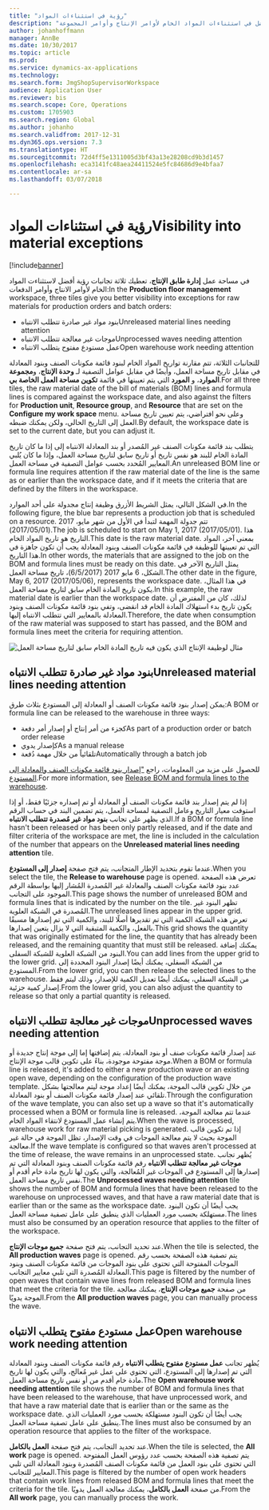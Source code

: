 ```yaml
---
title: "رؤية في استثناءات المواد"
description: "يوضح هذا الموضوع كيفية الحصول على رؤية أفضل في استثناءات المواد الخام لأوامر الإنتاج وأوامر المجموعة."
author: johanhoffmann
manager: AnnBe
ms.date: 10/30/2017
ms.topic: article
ms.prod: 
ms.service: dynamics-ax-applications
ms.technology: 
ms.search.form: JmgShopSupervisorWorkspace
audience: Application User
ms.reviewer: bis
ms.search.scope: Core, Operations
ms.custom: 1705903
ms.search.region: Global
ms.author: johanho
ms.search.validfrom: 2017-12-31
ms.dyn365.ops.version: 7.3
ms.translationtype: HT
ms.sourcegitcommit: 72d4ff5e1311005d3bf43a13e28208cd9b3d1457
ms.openlocfilehash: eca3141fc48aea24411524e5fc84686d9e4bfaa7
ms.contentlocale: ar-sa
ms.lasthandoff: 03/07/2018

---
```

# <a name="visibility-into-material-exceptions"></a><span data-ttu-id="3c7f5-103">رؤية في استثناءات المواد</span><span class="sxs-lookup"><span data-stu-id="3c7f5-103">Visibility into material exceptions</span></span>

[!include[banner](../includes/banner.md)]

<span data-ttu-id="3c7f5-104">في مساحة عمل **إدارة طابق الإنتاج**، تعطيك ثلاثة تجانبات رؤية أفضل لاستثناءت المواد الخام لأوامر الانتاج وأوامر الدفعات:</span><span class="sxs-lookup"><span data-stu-id="3c7f5-104">In the **Production floor management** workspace, three tiles give you better visibility into exceptions for raw materials for production orders and batch orders:</span></span>

- <span data-ttu-id="3c7f5-105">بنود مواد غير صادرة تتطلب الانتباه</span><span class="sxs-lookup"><span data-stu-id="3c7f5-105">Unreleased material lines needing attention</span></span>
- <span data-ttu-id="3c7f5-106">موجات غير معالجة تتطلب الانتباه</span><span class="sxs-lookup"><span data-stu-id="3c7f5-106">Unprocessed waves needing attention</span></span>
- <span data-ttu-id="3c7f5-107">عمل مستودع مفتوح يتطلب الانتباه</span><span class="sxs-lookup"><span data-stu-id="3c7f5-107">Open warehouse work needing attention</span></span>

<span data-ttu-id="3c7f5-108">للتجانبات الثلاثة، تتم مقارنة تواريخ المواد الخام لبنود قائمة مكونات الصنف وبنود المعادلة في مقابل تاريخ مساحة العمل، وأيضًا في مقابل عوامل التصفية لـ **وحدة الإنتاج**، و**مجموعة الموارد**، و **المورد** التي يتم تعيينها في قائمة **تكوين مساحة العمل الخاصة بي**.</span><span class="sxs-lookup"><span data-stu-id="3c7f5-108">For all three tiles, the raw material date of the bill of materials (BOM) lines and formula lines is compared against the workspace date, and also against the filters for **Production unit**, **Resource group**, and **Resource** that are set on the **Configure my work space** menu.</span></span> <span data-ttu-id="3c7f5-109">وعلى نحو افتراضي، يتم تعيين تاريخ مساحة العمل إلى التاريخ الحالي، ولكن يمكنك ضبطه.</span><span class="sxs-lookup"><span data-stu-id="3c7f5-109">By default, the workspace date is set to the current date, but you can adjust it.</span></span>

<span data-ttu-id="3c7f5-110">يتطلب بند قائمة مكونات الصنف غير المُصدر أو بند المعادلة الانتباه إلى إذا ما كان تاريخ المادة الخام للبند هو نفس تاريخ أو تاريخ سابق لتاريخ مساحة العمل، وإذا ما كان يُلبي المعايير المُحدد بحسب عوامل التصفية في مساحة العمل.</span><span class="sxs-lookup"><span data-stu-id="3c7f5-110">An unreleased BOM line or formula line requires attention if the raw material date of the line is the same as or earlier than the workspace date, and if it meets the criteria that are defined by the filters in the workspace.</span></span>

<span data-ttu-id="3c7f5-111">في الشكل التالي، يمثل الشريط الأزرق وظيفة إنتاج مجدولة على أحد الموارد.</span><span class="sxs-lookup"><span data-stu-id="3c7f5-111">In the following figure, the blue bar represents a production job that is scheduled on a resource.</span></span> <span data-ttu-id="3c7f5-112">تتم جدولة المهمة لتبدأ في الأول من شهر مايو، 2017 (2017/05/01).</span><span class="sxs-lookup"><span data-stu-id="3c7f5-112">The job is scheduled to start on May 1, 2017 (2017/05/01).</span></span> <span data-ttu-id="3c7f5-113">هذا التاريخ هو تاريخ المواد الخام.</span><span class="sxs-lookup"><span data-stu-id="3c7f5-113">This date is the raw material date.</span></span> <span data-ttu-id="3c7f5-114">بمعنى آخر، المواد التي تم تعيينها للوظيفة في قائمة مكونات الصنف وبنود المعادلة يجب أن تكون جاهزة في هذا التاريخ.</span><span class="sxs-lookup"><span data-stu-id="3c7f5-114">In other words, the materials that are assigned to the job on the BOM and formula lines must be ready on this date.</span></span> <span data-ttu-id="3c7f5-115">يمثل التاريخ الآخر في الشكل، 6 مايو 2017 (6/5/2017)، تاريخ مساحة العمل.</span><span class="sxs-lookup"><span data-stu-id="3c7f5-115">The other date in the figure, May 6, 2017 (2017/05/06), represents the workspace date.</span></span> <span data-ttu-id="3c7f5-116">في هذا المثال، يكون تاريخ المادة الخام سابق لتاريخ مساحة العمل.</span><span class="sxs-lookup"><span data-stu-id="3c7f5-116">In this example, the raw material date is earlier than the workspace date.</span></span> <span data-ttu-id="3c7f5-117">لذلك، كان من المفترض أن يكون تاريخ بدء استهلاك المادة الخام قد انقضى، وتفي بنود قائمة مكونات الصنف وبنود المعادلة بالمعايير التي تتطلب الانتباه إليها.</span><span class="sxs-lookup"><span data-stu-id="3c7f5-117">Therefore, the date when consumption of the raw material was supposed to start has passed, and the BOM and formula lines meet the criteria for requiring attention.</span></span>

![مثال لوظيفة الإنتاج الذي يكون فيه تاريخ المادة الخام سابق لتاريخ مساحة العمل](./media/improved-visibility.png)

## <a name="unreleased-material-lines-needing-attention"></a><span data-ttu-id="3c7f5-119">بنود مواد غير صادرة تتطلب الانتباه</span><span class="sxs-lookup"><span data-stu-id="3c7f5-119">Unreleased material lines needing attention</span></span>

<span data-ttu-id="3c7f5-120">يمكن إصدار بنود قائمة مكونات الصنف أو المعادلة إلى المستودع بثلاث طرق:</span><span class="sxs-lookup"><span data-stu-id="3c7f5-120">A BOM or formula line can be released to the warehouse in three ways:</span></span>

- <span data-ttu-id="3c7f5-121">كجزء من أمر إنتاج أو إصدار أمر دفعة</span><span class="sxs-lookup"><span data-stu-id="3c7f5-121">As part of a production order or batch order release</span></span>
- <span data-ttu-id="3c7f5-122">كإصدار يدوي</span><span class="sxs-lookup"><span data-stu-id="3c7f5-122">As a manual release</span></span>
- <span data-ttu-id="3c7f5-123">تلقائياً من خلال مهمة دُفعة</span><span class="sxs-lookup"><span data-stu-id="3c7f5-123">Automatically through a batch job</span></span>

<span data-ttu-id="3c7f5-124">للحصول على مزيد من المعلومات، راجع ["إصدار بنود قائمة مكونات الصنف والمعادلة إلى المستودع](releasing-bom-and-formula-lines-to-warehouse.md).</span><span class="sxs-lookup"><span data-stu-id="3c7f5-124">For more information, see [Release BOM and formula lines to the warehouse](releasing-bom-and-formula-lines-to-warehouse.md).</span></span> 

<span data-ttu-id="3c7f5-125">إذا لم يتم إصدار بند قائمة مكونات الصنف أو المعادلة أو تم إصداره جزئيًا فقط، أو إذا استوفت معيار التاريخ وعامل التصفية لمساحة العمل، يتم تضمين البند في حساب الرقم الذي يظهر على تجانب **بنود مواد غير مُصدرة تتطلب الانتباه**.</span><span class="sxs-lookup"><span data-stu-id="3c7f5-125">If a BOM or formula line hasn't been released or has been only partly released, and if the date and filter criteria of the workspace are met, the line is included in the calculation of the number that appears on the **Unreleased material lines needing attention** tile.</span></span>

<span data-ttu-id="3c7f5-126">عندما تقوم بتحديد الإطار المتجانب، يتم فتح صفحة **إصدار إلى المستودع**.</span><span class="sxs-lookup"><span data-stu-id="3c7f5-126">When you select the tile, the **Release to warehouse** page is opened.</span></span> <span data-ttu-id="3c7f5-127">تعرض هذه الصفحة عدد بنود قائمة مكونات الصنف والمعادلة غير المُصدرة المُشار إليها بواسطة الرقم الموجود على التجانب.</span><span class="sxs-lookup"><span data-stu-id="3c7f5-127">This page shows the number of unreleased BOM and formula lines that is indicated by the number on the tile.</span></span> <span data-ttu-id="3c7f5-128">تظهر البنود غير المُصدرة في الشبكة العلوية.</span><span class="sxs-lookup"><span data-stu-id="3c7f5-128">The unreleased lines appear in the upper grid.</span></span> <span data-ttu-id="3c7f5-129">تعرض هذه الشبكة الكمية التي تم تقديرها أصلًا للبند، والكمية التي تم إصدارها مسبقًا بالفعل، والكمية المتبقية التي لا يزال يتعين إصدارها.</span><span class="sxs-lookup"><span data-stu-id="3c7f5-129">This grid shows the quantity that was originally estimated for the line, the quantity that has already been released, and the remaining quantity that must still be released.</span></span> <span data-ttu-id="3c7f5-130">يمكنك إضافة البنود من الشبكة العلوية للشبكة السفلى.</span><span class="sxs-lookup"><span data-stu-id="3c7f5-130">You can add lines from the upper grid to the lower grid.</span></span> <span data-ttu-id="3c7f5-131">من الشبكة السفلي، يمكنك أيضًا إصدار البنود المحددة إلى المستودع.</span><span class="sxs-lookup"><span data-stu-id="3c7f5-131">From the lower grid, you can then release the selected lines to the warehouse.</span></span> <span data-ttu-id="3c7f5-132">من الشبكة السفلي، يمكنك أيضًا تعديل الكمية للإصدار، وذلك ليتم فقط إصدار كمية جزئية.</span><span class="sxs-lookup"><span data-stu-id="3c7f5-132">From the lower grid, you can also adjust the quantity to release so that only a partial quantity is released.</span></span>

## <a name="unprocessed-waves-needing-attention"></a><span data-ttu-id="3c7f5-133">موجات غير معالجة تتطلب الانتباه</span><span class="sxs-lookup"><span data-stu-id="3c7f5-133">Unprocessed waves needing attention</span></span>

<span data-ttu-id="3c7f5-134">عند إصدار قائمة مكونات صنف أو بنود المعادلة، يتم إضافتها إما إلى موجة إنتاج جديدة أو موجة مفتوحة موجودة، بناءً على تكوين قالب موجة الإنتاج.</span><span class="sxs-lookup"><span data-stu-id="3c7f5-134">When a BOM or formula line is released, it's added to either a new production wave or an existing open wave, depending on the configuration of the production wave template.</span></span> <span data-ttu-id="3c7f5-135">من خلال تكوين قالب الموجة، يمكنك أيضًا إعداد موجة ليتم معالجتها بشكل تلقائي عند إصدار قائمة مكونات الصنف أو بنود المعادلة.</span><span class="sxs-lookup"><span data-stu-id="3c7f5-135">Through the configuration of the wave template, you can also set up a wave so that it's automatically processed when a BOM or formula line is released.</span></span> <span data-ttu-id="3c7f5-136">عندما تتم معالجة الموجة، يتم إنشاء عمل المستودع لانتقاء المواد الخام.</span><span class="sxs-lookup"><span data-stu-id="3c7f5-136">When the wave is processed, warehouse work for raw material picking is generated.</span></span> <span data-ttu-id="3c7f5-137">إذا تم تكوين قالب الموجة بحيث لا يتم معالجة الموجات في وقت الإصدار، تظل الموجة في حالة غير معالجة.</span><span class="sxs-lookup"><span data-stu-id="3c7f5-137">If the wave template is configured so that waves aren't processed at the time of release, the wave remains in an unprocessed state.</span></span> <span data-ttu-id="3c7f5-138">يُظهر تجانب **‏‫موجات غير معالجة تتطلب الانتباه‬** رقم قائمة مكونات الصنف وبنود المعادلة التي تم إصدارها إلى المستودع في الموجات غير المُعالجة، والتي يكون لها تاريخ مادة خام أقدم أو نفس تاريخ مساحة العمل.</span><span class="sxs-lookup"><span data-stu-id="3c7f5-138">The **Unprocessed waves needing attention** tile shows the number of BOM and formula lines that have been released to the warehouse on unprocessed waves, and that have a raw material date that is earlier than or the same as the workspace date.</span></span> <span data-ttu-id="3c7f5-139">يجب أيضًا أن تكون البنود مستهلكة بحسب مورد العمليات الذي ينطبق على عامل تصفية مساحة العمل.</span><span class="sxs-lookup"><span data-stu-id="3c7f5-139">The lines must also be consumed by an operation resource that applies to the filter of the workspace.</span></span>

<span data-ttu-id="3c7f5-140">عند تحديد التجانب، يتم فتح صفحة **جميع موجات الإنتاج**.</span><span class="sxs-lookup"><span data-stu-id="3c7f5-140">When the tile is selected, the **All production waves** page is opened.</span></span> <span data-ttu-id="3c7f5-141">يتم تصفية هذه الصفحة بحسب رقم الموجات المفتوحة التي تحتوى على بنود الموجات من قائمة مكونات الصنف وبنود المعادلة المُصدرة التي تلبي معايير التجانب.</span><span class="sxs-lookup"><span data-stu-id="3c7f5-141">This page is filtered by the number of open waves that contain wave lines from released BOM and formula lines that meet the criteria for the tile.</span></span> <span data-ttu-id="3c7f5-142">من صفحة **جميع موجات الإنتاج**، يمكنك معالجة الموجة يدويًا.</span><span class="sxs-lookup"><span data-stu-id="3c7f5-142">From the **All production waves** page, you can manually process the wave.</span></span>

## <a name="open-warehouse-work-needing-attention"></a><span data-ttu-id="3c7f5-143">عمل مستودع مفتوح يتطلب الانتباه</span><span class="sxs-lookup"><span data-stu-id="3c7f5-143">Open warehouse work needing attention</span></span>

<span data-ttu-id="3c7f5-144">يُظهر تجانب **‏‫‏‫عمل مستودع مفتوح يتطلب الانتباه‬‬** رقم قائمة مكونات الصنف وبنود المعادلة التي تم إصدارها إلى المستودع، التي تحتوي على عمل غير مُعالج، والتي يكون لها تاريخ مادة خام أقدم من أو نفس تاريخ مساحة العمل.</span><span class="sxs-lookup"><span data-stu-id="3c7f5-144">The **Open warehouse work needing attention** tile shows the number of BOM and formula lines that have been released to the warehouse, that have unprocessed work, and that have a raw material date that is earlier than or the same as the workspace date.</span></span> <span data-ttu-id="3c7f5-145">يجب أيضًا أن تكون البنود مستهلكة بحسب مورد العمليات الذي ينطبق على عامل تصفية مساحة العمل.</span><span class="sxs-lookup"><span data-stu-id="3c7f5-145">The lines must also be consumed by an operation resource that applies to the filter of the workspace.</span></span>

<span data-ttu-id="3c7f5-146">عند تحديد التجانب، يتم فتح صفحة **العمل بالكامل**.</span><span class="sxs-lookup"><span data-stu-id="3c7f5-146">When the tile is selected, the **All work** page is opened.</span></span> <span data-ttu-id="3c7f5-147">يتم تصفية هذه الصفحة بحسب عدد رؤوس العمل المفتوحة التي تحتوى على بنود العمل من قائمة مكونات الصنف المُصدرة وبنود المعادلة التي تلبي المعايير للتجانب.</span><span class="sxs-lookup"><span data-stu-id="3c7f5-147">This page is filtered by the number of open work headers that contain work lines from released BOM and formula lines that meet the criteria for the tile.</span></span> <span data-ttu-id="3c7f5-148">من صفحة **العمل بالكامل**، يمكنك معالجة العمل يدويًا.</span><span class="sxs-lookup"><span data-stu-id="3c7f5-148">From the **All work** page, you can manually process the work.</span></span>

